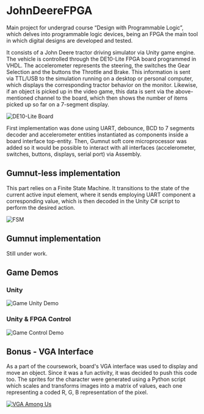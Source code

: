 # JohnDeereFPGA

Main project for undergrad course “Design with Programmable Logic”, which delves into programmable logic devices, being an FPGA the main tool in which digital designs are developed and tested.

It consists of a John Deere tractor driving simulator via Unity game engine. The vehicle is controlled through the DE10-Lite FPGA board programmed in VHDL. The accelerometer represents the steering, the switches the Gear Selection and the buttons the Throttle and Brake. This information is sent via TTL/USB to the simulation running on a desktop or personal computer, which displays the corresponding tractor behavior on the monitor. Likewise, if an object is picked up in the video game, this data is sent via the above-mentioned channel to the board, which then shows the number of items picked up so far on a 7-segment display.

![DE10-Lite Board](https://ibb.co/YW5J91h)

First implementation was done using UART, debounce, BCD to 7 segments decoder and accelerometer entities instantiated as components inside a board interface top-entity. Then, Gumnut soft core microprocessor was added so it would be possible to interact with all interfaces (accelerometer, switches, buttons, displays, serial port) via Assembly.

## Gumnut-less implementation

This part relies on a Finite State Machine. It transitions to the state of the current active input element, where it sends employing UART component a corresponding value, which is then decoded in the Unity C# script to perform the desired action.

![FSM](https://ibb.co/JWZ3gJ0)

## Gumnut implementation

Still under work.

## Game Demos

### Unity

![Game Unity Demo](https://freeimage.host/i/JUNWeVt) 

### Unity & FPGA Control

![Game Control Demo](https://freeimage.host/i/JUNVN6u)

## Bonus - VGA Interface

As a part of the coursework, board's VGA interface was used to display and move an object. Since it was a fun activity, it was decided to push this code too. The sprites for the character were generated using a Python script which scales and transforms images into a matrix of values, each one representing a coded R, G, B representation of the pixel.

<a href="https://ibb.co/yXsw8Z0"><img src="https://i.ibb.co/0cJgf6q/AMOGUS.gif" alt="VGA Among Us" border="0"></a>
